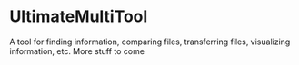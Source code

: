 # UltimateMultiTool
A tool for finding information, comparing files, transferring files, visualizing information, etc. More stuff to come
